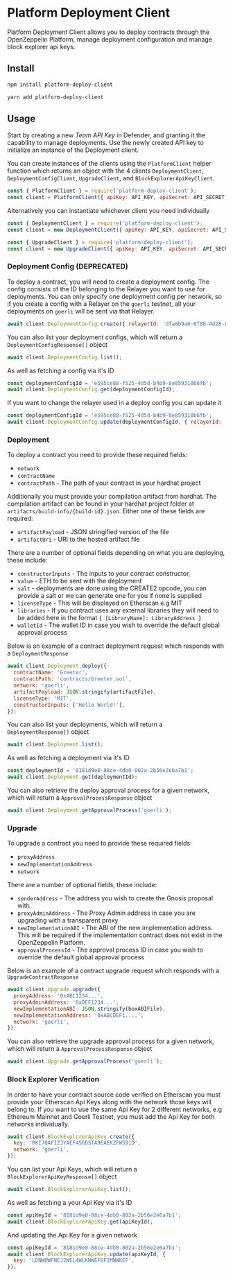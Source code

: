 # Platform Deployment Client

Platform Deployment Client allows you to deploy contracts through the OpenZeppelin Platform, manage deployment configuration and manage block explorer api keys.

## Install

```bash
npm install platform-deploy-client
```

```bash
yarn add platform-deploy-client
```

## Usage

Start by creating a new _Team API Key_ in Defender, and granting it the capability to manage deployments. Use the newly created API key to initialize an instance of the Deployment client.

You can create instances of the clients using the `PlatformClient` helper function which returns an object with the 4 clients `DeploymentClient`, `DeploymentConfigClient`, `UpgradeClient`, and `BlockExplorerApiKeyClient`.

```js
const { PlatformClient } = require('platform-deploy-client');
const client = PlatformClient({ apiKey: API_KEY, apiSecret: API_SECRET });
```

Alternatively you can instantiate whichever client you need individually

```js
const { DeploymentClient } = require('platform-deploy-client');
const client = new DeploymentClient({ apiKey: API_KEY, apiSecret: API_SECRET });
```

```js
const { UpgradeClient } = require('platform-deploy-client');
const client = new UpgradeClient({ apiKey: API_KEY, apiSecret: API_SECRET });
```

### Deployment Config (DEPRECATED)

To deploy a contract, you will need to create a deployment config. The config consists of the ID belonging to the Relayer you want to use for deployments. You can only specify one deployment config per network, so if you create a config with a Relayer on the `goerli` testnet, all your deployments on `goerli` will be sent via that Relayer.

```js
await client.DeploymentConfig.create({ relayerId: 'dfa8b9a6-0f88-4d28-892a-93e1f5a8d2a7' });
```

You can also list your deployment configs, which will return a `DeploymentConfigResponse[]` object

```js
await client.DeploymentConfig.list();
```

As well as fetching a config via it's ID

```js
const deploymentConfigId = 'e595ce88-f525-4d5d-b4b9-8e859310b6fb';
await client.DeploymentConfig.get(deploymentConfigId);
```

If you want to change the relayer used in a deploy config you can update it

```js
const deploymentConfigId = 'e595ce88-f525-4d5d-b4b9-8e859310b6fb';
await client.DeploymentConfig.update(deploymentConfigId, { relayerId: '3dcfee82-f5bd-43e3-8480-0676e5c28964' });
```

### Deployment

To deploy a contract you need to provide these required fields:

- `network`
- `contractName`
- `contractPath` - The path of your contract in your hardhat project

Additionally you must provide your compilation artifact from hardhat. The compilation artifact can be found in your hardhat project folder at `artifacts/build-info/{build-id}.json`. Either one of these fields are required:

- `artifactPayload` - JSON stringified version of the file
- `artifactUri` - URI to the hosted artifact file

There are a number of optional fields depending on what you are deploying, these include:

- `constructorInputs` - The inputs to your contract constructor,
- `value` - ETH to be sent with the deployment
- `salt` - deployments are done using the CREATE2 opcode, you can provide a salt or we can generate one for you if none is supplied
- `licenseType` - This will be displayed on Etherscan e.g MIT
- `libraries` - If you contract uses any external libraries they will need to be added here in the format `{ [LibraryName]: LibraryAddress }`
- `walletId` - The wallet ID in case you wish to override the default global approval process

Below is an example of a contract deployment request which responds with a `DeploymentResponse`

```js
await client.Deployment.deploy({
  contractName: 'Greeter',
  contractPath: 'contracts/Greeter.sol',
  network: 'goerli',
  artifactPayload: JSON.stringify(artifactFile),
  licenseType: 'MIT',
  constructorInputs: ['Hello World!'],
});
```

You can also list your deployments, which will return a `DeploymentResponse[]` object

```js
await client.Deployment.list();
```

As well as fetching a deployment via it's ID

```js
const deploymentId = '8181d9e0-88ce-4db0-802a-2b56e2e6a7b1';
await client.Deployment.get(deploymentId);
```

You can also retrieve the deploy approval process for a given network, which will return a `ApprovalProcessResponse` object

```js
await client.Deployment.getApprovalProcess('goerli');
```

### Upgrade

To upgrade a contract you need to provide these required fields:

- `proxyAddress`
- `newImplementationAddress`
- `network`

There are a number of optional fields, these include:

- `senderAddress` - The address you wish to create the Gnosis proposal with
- `proxyAdminAddress` - The Proxy Admin address in case you are upgrading with a transparent proxy
- `newImplementationABI` - The ABI of the new implementation address. This will be required if the implementation contract does not exist in the OpenZeppelin Platform.
- `approvalProcessId` - The approval process ID in case you wish to override the default global approval process

Below is an example of a contract upgrade request which responds with a `UpgradeContractResponse`

```js
await client.Upgrade.upgrade({
  proxyAddress: '0xABC1234...',
  proxyAdminAddress: '0xDEF1234...',
  newImplementationABI: JSON.stringify(boxABIFile),
  newImplementationAddress: '0xABCDEF1....',
  network: 'goerli',
});
```

You can also retrieve the upgrade approval process for a given network, which will return a `ApprovalProcessResponse` object

```js
await client.Upgrade.getApprovalProcess('goerli');
```

### Block Explorer Verification

In order to have your contract source code verified on Etherscan you must provide your Etherscan Api Keys along with the network those keys will belong to. If you want to use the same Api Key for 2 different networks, e.g Ethereum Mainnet and Goerli Testnet, you must add the Api Key for both networks individually.

```js
await client.BlockExplorerApiKey.create({
  key: 'RKI7QAFIZJYAEF45GDSTA9EAEKZFW591D',
  network: 'goerli',
});
```

You can list your Api Keys, which will return a `BlockExplorerApiKeyResponse[]` object

```js
await client.BlockExplorerApiKey.list();
```

As well as fetching a your Api Key via it's ID

```js
const apiKeyId = '8181d9e0-88ce-4db0-802a-2b56e2e6a7b1';
await client.BlockExplorerApiKey.get(apiKeyId);
```

And updating the Api Key for a given network

```js
const apiKeyId = '8181d9e0-88ce-4db0-802a-2b56e2e6a7b1';
await client.BlockExplorerApiKey.update(apiKeyId, {
  key: 'LDNWOWFNEJ2WEL4WLKNWEF8F2MNWKEF',
});
```
